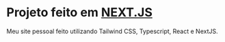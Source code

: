 # Projeto feito em [NEXT.JS](nextjs.org)

Meu site pessoal feito utilizando Tailwind CSS, Typescript, React e NextJS.
